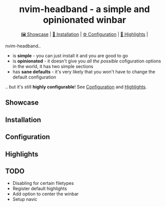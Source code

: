 <div align="center">

# nvim-headband - a simple and opinionated winbar
  <div>
    <a href='#Showcase'>🖼 Showcase</a> |
    <a href='#Installation'>💾 Installation</a> |
    <a href='#Configuration'>⚙ Configuration</a> |
    <a href='#Highlights'>🎨 Highlights</a> |
  </div>
</div>

nvim-headband..
 - is **simple** - you can just install it and you are good to go
 - is **opinionated** - it doesn't give you *all the possible* cofiguration options in the world, it has two simple sections
 - has **sane defaults** - it's very likely that you won't have to change the default configuration

.. but it's still **highly configurable**! See [Configuration](#Configuration) and [Highlights](#Highlights).

## Showcase

## Installation

## Configuration

## Highlights

## TODO
 - Disabling for certain filetypes
 - Register default highlights
 - Add option to center the winbar
 - Setup navic
